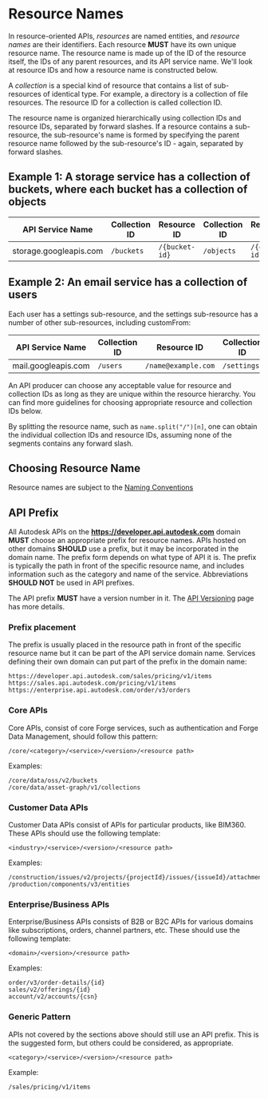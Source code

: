 # Resource Names

In resource-oriented APIs, *resources* are named entities, and *resource names* are their identifiers. Each resource **MUST** have its own unique resource name. The resource name is made up of the ID of the resource itself, the IDs of any parent resources, and its API service name. We'll look at resource IDs and how a resource name is constructed below.

A *collection* is a special kind of resource that contains a list of sub-resources of identical type. For example, a directory is a collection of file resources. The resource ID for a collection is called collection ID.

The resource name is organized hierarchically using collection IDs and resource IDs, separated by forward slashes. If a resource contains a sub-resource, the sub-resource's name is formed by specifying the parent resource name followed by the sub-resource's ID - again, separated by forward slashes.

## Example 1: A storage service has a collection of buckets, where each bucket has a collection of objects

| API Service Name| Collection ID | Resource ID| Collection ID | Resource ID |
|-------------|-----------|---------|-----------|----------|
|storage.googleapis.com | `/buckets` | `/{bucket-id}` | `/objects` | `/{object-id}` |

## Example 2: An email service has a collection of users

Each user has a settings sub-resource, and the settings sub-resource has a number of other sub-resources, including customFrom:

| API Service Name| Collection ID | Resource ID| Collection ID | Resource ID |
|-------------|-----------|---------|-----------|----------|
| mail.googleapis.com | `/users` | `/name@example.com` | `/settings` | `/customFrom` |

An API producer can choose any acceptable value for resource and collection IDs as long as they are unique within the resource hierarchy. You can find more guidelines for choosing appropriate resource and collection IDs below.

By splitting the resource name, such as `name.split("/")[n]`, one can obtain the individual collection IDs and resource IDs, assuming none of the segments contains any forward slash.

## Choosing Resource Name

Resource names are subject to the [Naming Conventions](Naming_Conventions.md)

## API Prefix

All Autodesk APIs on the __<https://developer.api.autodesk.com>__ domain __MUST__ choose an appropriate prefix for resource names. APIs hosted on other domains __SHOULD__ use a prefix, but it may be incorporated in the domain name. The prefix form depends on what type of API it is. The prefix is typically the path in front of the specific resource name, and includes information such as the category and name of the service. Abbreviations __SHOULD NOT__ be used in API prefixes.

The API prefix __MUST__ have a version number in it. The [API Versioning](API_Versioning.md) page has more details.

### Prefix placement

The prefix is usually placed in the resource path in front of the specific resource name but it can be part of the API service domain name. Services defining their own domain can put part of the prefix in the domain name:

    https://developer.api.autodesk.com/sales/pricing/v1/items
    https://sales.api.autodesk.com/pricing/v1/items
    https://enterprise.api.autodesk.com/order/v3/orders

### Core APIs

Core APIs, consist of core Forge services, such as authentication and Forge Data Management, should follow this pattern:

    /core/<category>/<service>/<version>/<resource path>

Examples:

    /core/data/oss/v2/buckets
    /core/data/asset-graph/v1/collections

### Customer Data APIs

Customer Data APIs consist of APIs for particular products, like BIM360. These APIs should use the following template:

    <industry>/<service>/<version>/<resource path>

Examples:

    /construction/issues/v2/projects/{projectId}/issues/{issueId}/attachments
    /production/components/v3/entities

### Enterprise/Business APIs

Enterprise/Business APIs consists of B2B or B2C APIs for various domains like subscriptions, orders, channel partners, etc. These should use the following template:

    <domain>/<version>/<resource path>

Examples:

    order/v3/order-details/{id}
    sales/v2/offerings/{id}
    account/v2/accounts/{csn}

### Generic Pattern

APIs not covered by the sections above should still use an API prefix. This is the suggested form, but others could be considered, as appropriate.

    <category>/<service>/<version>/<resource path>

Example:

    /sales/pricing/v1/items
